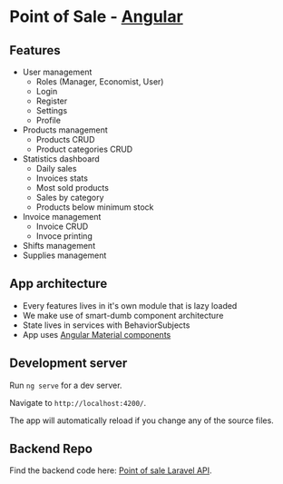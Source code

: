 # Point of Sale - [Angular](https://angular.io)

## Features
- User management 
  - Roles (Manager, Economist, User)
  - Login
  - Register
  - Settings
  - Profile
- Products management 
  - Products CRUD
  - Product categories CRUD
- Statistics dashboard
  - Daily sales
  - Invoices stats
  - Most sold products
  - Sales by category
  - Products below minimum stock
- Invoice management
  - Invoice CRUD
  - Invoce printing
- Shifts management
- Supplies management

## App architecture
- Every features lives in it's own module that is lazy loaded 
- We make use of smart-dumb component architecture
- State lives in services with BehaviorSubjects
- App uses [Angular Material components](https://material.angular.io)

## Development server

Run `ng serve` for a dev server. 

Navigate to `http://localhost:4200/`. 

The app will automatically reload if you change any of the source files.

## Backend Repo
Find the backend code here: [Point of sale Laravel API](https://github.com/eneajaho/point-of-sale-laravel-api).
